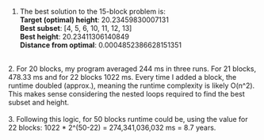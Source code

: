 1. The best solution to the 15-block problem is: <br>
   **Target (optimal) height**: 20.23459830007131 <br>
   **Best subset**: [4, 5, 6, 10, 11, 12, 13] <br>
   **Best height**: 20.23411306140849 <br>
   **Distance from optimal**: 0.0004852386628151351 <br>
<br>
2. For 20 blocks, my program averaged 244 ms in three runs. For 21 blocks, 478.33 ms and for 22 blocks
   1022 ms. Every time I added a block, the runtime doubled (approx.), meaning the runtime complexity
   is likely O(n^2). This makes sense considering the nested loops required to find the best subset
   and height. <br> 
<br>
3. Following this logic, for 50 blocks runtime could be, using the value for 22 blocks:
   1022 * 2^(50-22) = 274,341,036,032 ms = 8.7 years.
